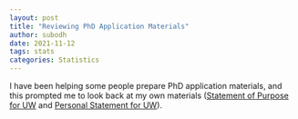 ```yaml
---
layout: post
title: "Reviewing PhD Application Materials"
author: subodh
date: 2021-11-12
tags: stats
categories: Statistics
---
```

    
I have been helping some people prepare PhD application materials, and this prompted me to look back at my own materials ([Statement of Purpose for UW](/assets/selukar_UW_Purpose.pdf) and [Personal Statement for UW](/assets/selukar_UW_Personal.pdf)). 

